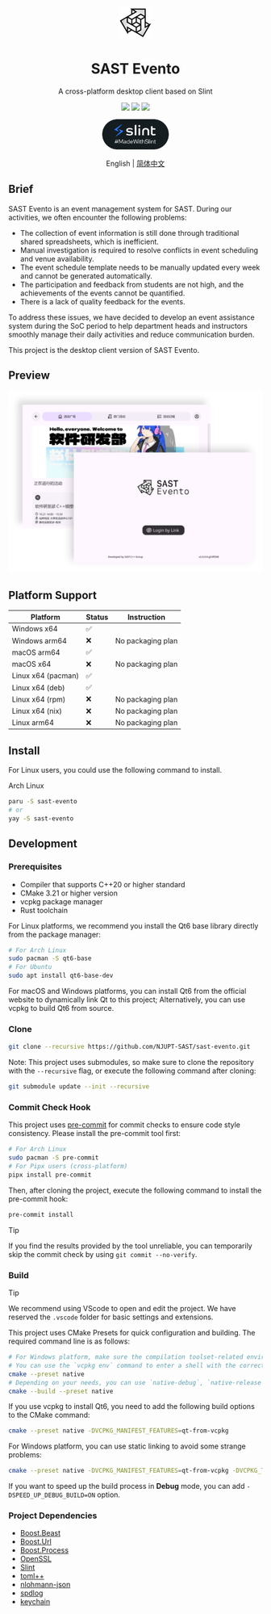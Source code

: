 <div align=center>
  <img width=64 src="ui/assets/image/icon/evento.svg">
</div>

<h1 align="center">
  SAST Evento
</h1>
<p align="center">
A cross-platform desktop client based on Slint
</p>

<p align="center">
    <img src="https://img.shields.io/badge/language-C%2B%2B20-yellow.svg">
    <img src="https://img.shields.io/badge/platform-Windows%20%7C%20macOS%20%7C%20Linux-lightgreen.svg">
    <img src="https://img.shields.io/badge/license-MIT-blue.svg">
</p>

<p align="center">
  <a href="https://slint.dev">
      <img alt="#MadeWithSlint" src="https://raw.githubusercontent.com/slint-ui/slint/master/logo//MadeWithSlint-logo-light.svg" height="60">
  </a>
</p>

<p align="center">
    English | <a href="./doc/README_zh.md">简体中文</a>
</p>

## Brief

SAST Evento is an event management system for SAST. During our activities, we often encounter the following problems:

- The collection of event information is still done through traditional shared spreadsheets, which is inefficient.
- Manual investigation is required to resolve conflicts in event scheduling and venue availability.
- The event schedule template needs to be manually updated every week and cannot be generated automatically.
- The participation and feedback from students are not high, and the achievements of the events cannot be quantified.
- There is a lack of quality feedback for the events.

To address these issues, we have decided to develop an event assistance system during the SoC period to help department heads and instructors smoothly manage their daily activities and reduce communication burden.

This project is the desktop client version of SAST Evento.

## Preview

<div align=center>
  <img src="doc/img/preview.png">
</div>

## Platform Support

| Platform           | Status | Instruction       |
| ------------------ | ------ | ----------------- |
| Windows x64        | ✅      |
| Windows arm64      | :x:    | No packaging plan |
| macOS arm64        | ✅      |
| macOS x64          | :x:    | No packaging plan |
| Linux x64 (pacman) | ✅      |
| Linux x64 (deb)    | ✅      |
| Linux x64 (rpm)    | :x:    | No packaging plan |
| Linux x64 (nix)    | :x:    | No packaging plan |
| Linux arm64        | :x:    | No packaging plan |

## Install

For Linux users, you could use the following command to install.

Arch Linux

```bash
paru -S sast-evento
# or
yay -S sast-evento
```

## Development

### Prerequisites

- Compiler that supports C++20 or higher standard
- CMake 3.21 or higher version
- vcpkg package manager
- Rust toolchain

For Linux platforms, we recommend you install the Qt6 base library directly from the package manager:

```bash
# For Arch Linux
sudo pacman -S qt6-base
# For Ubuntu
sudo apt install qt6-base-dev
```

For macOS and Windows platforms, you can install Qt6 from the official website to dynamically link Qt to this project; Alternatively, you can use vcpkg to build Qt6 from source.

### Clone

```bash
git clone --recursive https://github.com/NJUPT-SAST/sast-evento.git
```

Note: This project uses submodules, so make sure to clone the repository with the `--recursive` flag, or execute the following command after cloning:

```bash
git submodule update --init --recursive
```

### Commit Check Hook

This project uses [pre-commit](https://pre-commit.com/) for commit checks to ensure code style consistency. Please install the pre-commit tool first:

```bash
# For Arch Linux
sudo pacman -S pre-commit
# For Pipx users (cross-platform)
pipx install pre-commit
```

Then, after cloning the project, execute the following command to install the pre-commit hook:

```bash
pre-commit install
```

> [!TIP]  
> If you find the results provided by the tool unreliable, you can temporarily skip the commit check by using `git commit --no-verify`.

### Build

> [!TIP]  
> We recommend using VScode to open and edit the project. We have reserved the `.vscode` folder for basic settings and extensions.

This project uses CMake Presets for quick configuration and building. The required command line is as follows:

```bash
# For Windows platform, make sure the compilation toolset-related environment variables are configured
# You can use the `vcpkg env` command to enter a shell with the correct environment variables set
cmake --preset native
# Depending on your needs, you can use `native-debug`, `native-release`, or `native-relwithdebinfo` preset
cmake --build --preset native
```

If you use vcpkg to install Qt6, you need to add the following build options to the CMake command:

```bash
cmake --preset native -DVCPKG_MANIFEST_FEATURES=qt-from-vcpkg
```

For Windows platform, you can use static linking to avoid some strange problems:

```bash
cmake --preset native -DVCPKG_MANIFEST_FEATURES=qt-from-vcpkg -DVCPKG_TARGET_TRIPLET=<x64 or arm64>-windows-static
```

If you want to speed up the build process in **Debug** mode, you can add `-DSPEED_UP_DEBUG_BUILD=ON` option.

### Project Dependencies

- [Boost.Beast](https://github.com/boostorg/beast)
- [Boost.Url](https://github.com/boostorg/url)
- [Boost.Process](https://github.com/boostorg/process)
- [OpenSSL](https://github.com/openssl/openssl)
- [Slint](https://github.com/slint-ui/slint)
- [toml++](https://github.com/marzer/tomlplusplus)
- [nlohmann-json](https://github.com/nlohmann/json)
- [spdlog](https://github.com/gabime/spdlog)
- [keychain](https://github.com/hrantzsch/keychain.git)
